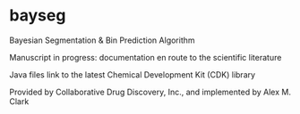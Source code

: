 # bayseg

Bayesian Segmentation & Bin Prediction Algorithm

Manuscript in progress: documentation en route to the scientific literature

Java files link to the latest Chemical Development Kit (CDK) library

Provided by Collaborative Drug Discovery, Inc., and implemented by Alex M. Clark

